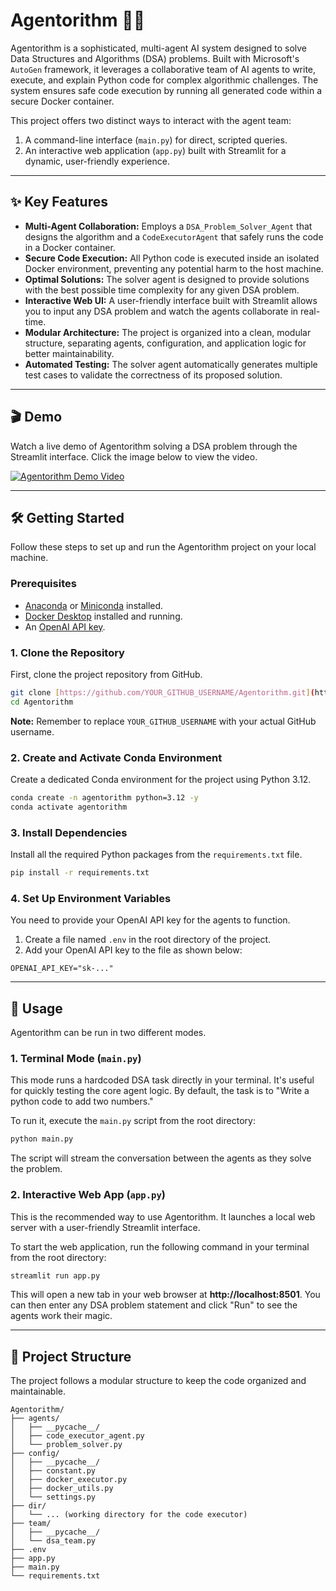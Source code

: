 # Agentorithm 🧑‍💻

Agentorithm is a sophisticated, multi-agent AI system designed to solve Data Structures and Algorithms (DSA) problems. Built with Microsoft's `AutoGen` framework, it leverages a collaborative team of AI agents to write, execute, and explain Python code for complex algorithmic challenges. The system ensures safe code execution by running all generated code within a secure Docker container.

This project offers two distinct ways to interact with the agent team:
1.  A command-line interface (`main.py`) for direct, scripted queries.
2.  An interactive web application (`app.py`) built with Streamlit for a dynamic, user-friendly experience.

---
## ✨ Key Features

* **Multi-Agent Collaboration:** Employs a `DSA_Problem_Solver_Agent` that designs the algorithm and a `CodeExecutorAgent` that safely runs the code in a Docker container.
* **Secure Code Execution:** All Python code is executed inside an isolated Docker environment, preventing any potential harm to the host machine.
* **Optimal Solutions:** The solver agent is designed to provide solutions with the best possible time complexity for any given DSA problem.
* **Interactive Web UI:** A user-friendly interface built with Streamlit allows you to input any DSA problem and watch the agents collaborate in real-time.
* **Modular Architecture:** The project is organized into a clean, modular structure, separating agents, configuration, and application logic for better maintainability.
* **Automated Testing:** The solver agent automatically generates multiple test cases to validate the correctness of its proposed solution.

---
## 🎬 Demo

Watch a live demo of Agentorithm solving a DSA problem through the Streamlit interface. Click the image below to view the video.

[![Agentorithm Demo Video](https://drive.google.com/uc?export=view&id=19P-IuUSICaEsI1ALYbLSO6ISLPLwbkTS)](https://drive.google.com/file/d/14do1V-5zKVW2YuqoAv6P7HRZvvki3cmi/view?usp=sharing)

---
## 🛠️ Getting Started

Follow these steps to set up and run the Agentorithm project on your local machine.

### Prerequisites

* [Anaconda](https://www.anaconda.com/products/distribution) or [Miniconda](https://docs.conda.io/en/latest/miniconda.html) installed.
* [Docker Desktop](https://www.docker.com/products/docker-desktop/) installed and running.
* An [OpenAI API key](https://platform.openai.com/api-keys).

### 1. Clone the Repository

First, clone the project repository from GitHub.

```bash
git clone [https://github.com/YOUR_GITHUB_USERNAME/Agentorithm.git](https://github.com/YOUR_GITHUB_USERNAME/Agentorithm.git)
cd Agentorithm
```
**Note:** Remember to replace `YOUR_GITHUB_USERNAME` with your actual GitHub username.

### 2. Create and Activate Conda Environment

Create a dedicated Conda environment for the project using Python 3.12.

```bash
conda create -n agentorithm python=3.12 -y
conda activate agentorithm
```

### 3. Install Dependencies

Install all the required Python packages from the `requirements.txt` file.

```bash
pip install -r requirements.txt
```

### 4. Set Up Environment Variables

You need to provide your OpenAI API key for the agents to function.

1.  Create a file named `.env` in the root directory of the project.
2.  Add your OpenAI API key to the file as shown below:

```env
OPENAI_API_KEY="sk-..."
```

---
## 🚀 Usage

Agentorithm can be run in two different modes.

### 1. Terminal Mode (`main.py`)

This mode runs a hardcoded DSA task directly in your terminal. It's useful for quickly testing the core agent logic. By default, the task is to "Write a python code to add two numbers."

To run it, execute the `main.py` script from the root directory:

```bash
python main.py
```

The script will stream the conversation between the agents as they solve the problem.

### 2. Interactive Web App (`app.py`)

This is the recommended way to use Agentorithm. It launches a local web server with a user-friendly Streamlit interface.

To start the web application, run the following command in your terminal from the root directory:

```bash
streamlit run app.py
```

This will open a new tab in your web browser at **http://localhost:8501**. You can then enter any DSA problem statement and click "Run" to see the agents work their magic.

---
## 📂 Project Structure

The project follows a modular structure to keep the code organized and maintainable.

```
Agentorithm/
├── agents/
│   ├── __pycache__/
│   ├── code_executor_agent.py
│   └── problem_solver.py
├── config/
│   ├── __pycache__/
│   ├── constant.py
│   ├── docker_executor.py
│   ├── docker_utils.py
│   └── settings.py
├── dir/
│   └── ... (working directory for the code executor)
├── team/
│   ├── __pycache__/
│   └── dsa_team.py
├── .env
├── app.py
├── main.py
└── requirements.txt
